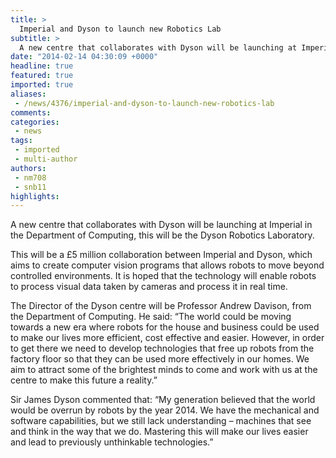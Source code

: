 ```yaml
---
title: >
  Imperial and Dyson to launch new Robotics Lab
subtitle: >
  A new centre that collaborates with Dyson will be launching at Imperial in the Department of Computing, this will be the Dyson Robotics Laboratory.
date: "2014-02-14 04:30:09 +0000"
headline: true
featured: true
imported: true
aliases:
 - /news/4376/imperial-and-dyson-to-launch-new-robotics-lab
comments:
categories:
 - news
tags:
 - imported
 - multi-author
authors:
 - nm708
 - snb11
highlights:
---
```


A new centre that collaborates with Dyson will be launching at Imperial in the Department of Computing, this will be the Dyson Robotics Laboratory.

This will be a £5 million collaboration between Imperial and Dyson, which aims to create computer vision programs that allows robots to move beyond controlled environments. It is hoped that the technology will enable robots to process visual data taken by cameras and process it in real time.

The Director of the Dyson centre will be Professor Andrew Davison, from the Department of Computing. He said: “The world could be moving towards a new era where robots for the house and business could be used to make our lives more efficient, cost effective and easier. However, in order to get there we need to develop technologies that free up robots from the factory floor so that they can be used more effectively in our homes. We aim to attract some of the brightest minds to come and work with us at the centre to make this future a reality.”

Sir James Dyson commented that: “My generation believed that the world would be overrun by robots by the year 2014. We have the mechanical and software capabilities, but we still lack understanding – machines that see and think in the way that we do. Mastering this will make our lives easier and lead to previously unthinkable technologies.”
